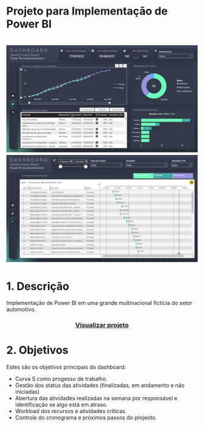 # Projeto para Implementação de Power BI

<h1 align="center">
  <img alt="Tela001" title="#Tela001" src="https://github.com/robsonlopesjr/gestao-projeto-implementacao-powerbi/blob/main/assets/screen001.png" />
  <img alt="Tela001" title="#Tela001" src="https://github.com/robsonlopesjr/gestao-projeto-implementacao-powerbi/blob/main/assets/screen002.png" />
</h1>

# 1. Descrição
Implementação de Power BI em uma grande multinacional fictícia do setor automotivo.

<h3 align="center">
<a href="https://app.powerbi.com/view?r=eyJrIjoiOTllNjExOTItZTI1ZS00NjNhLTkxMjYtZjVmZjExNjQxZDRlIiwidCI6IjJhNjhhMTEwLTZhOWYtNDIyNS1iNjNlLTMwNDViM2JjOTQwYiJ9" target="_blank">Visualizar projeto</a>
</h1>

# 2. Objetivos

Estes são os objetivos principais do dashboard:

- Curva S como progesso de trabalho.
- Gestão dos status das atividades (finalizadas, em andamento e não iniciadas)
- Abertura das atividades realizadas na semana por responsável e identificação se algo está em atraso.
- Workload dos recursos e atividades críticas.
- Controle do cronograma e próximos passos do projeoto.